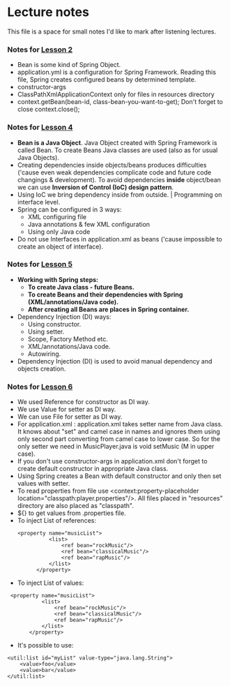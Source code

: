 # Lecture notes

This file is a space for small notes I'd like to mark after listening lectures.

### Notes for [Lesson 2](https://youtu.be/nLCYk1ySY_U)

- Bean is some kind of Spring Object.
- application.yml is a configuration for Spring Framework.
  Reading this file, Spring creates configured beans by determined template.
- constructor-args
- ClassPathXmlApplicationContext only for files in resources directory
- context.getBean(bean-id, class-bean-you-want-to-get); Don't forget to close context.close();

### Notes for [Lesson 4](https://youtu.be/Ns0IxBXDbWw)

- **Bean is a Java Object**. Java Object created with Spring Framework is called Bean.
  To create Beans Java classes are used (also as for usual Java Objects).
- Creating dependencies inside objects/beans produces difficulties
  ('cause even weak dependencies complicate code and future code changings & development).
  To avoid dependencies **inside** object/bean we can use **Inversion of Control (IoC) design pattern**.
- Using IoC we bring dependency inside from outside. | Programming on interface level.
- Spring can be configured in 3 ways:
    - XML configuring file
    - Java annotations & few XML configuration
    - Using only Java code
- Do not use Interfaces in application.xml as beans ('cause impossible to create an object of interface).

### Notes for [Lesson 5](https://youtu.be/MjnVZgMnTT0)

- **Working with Spring steps:**
    - **To create Java class - future Beans.**
    - **To create Beans and their dependencies with Spring (XML/annotations/Java code).**
    - **After creating all Beans are places in Spring container.**
- Dependency Injection (DI) ways:
    - Using constructor.
    - Using setter.
    - Scope, Factory Method etc.
    - XML/annotations/Java code.
    - Autowiring.
- Dependency Injection (DI) is used to avoid manual dependency and objects creation.

### Notes for [Lesson 6](https://youtu.be/dBxRmUH3Af8)

- We used Reference for constructor as DI way.
- We use Value for setter as DI way.
- We can use File for setter as DI way.
- For application.xml <property>: application.xml takes setter name from Java class.
  It knows about "set" and camel case in names and ignores them using only second part converting from camel case to
  lower case.
  So for <property name="music"/> the only setter we need in MusicPlayer.java is void setMusic (M in upper case).
- If you don't use constructor-args in application.xml don't forget to create default constructor in appropriate Java
  class.
- Using <property name="music"/> Spring creates a Bean with default constructor and only then set values with setter.
- To read properties from file use <context:property-placeholder location="classpath:player.properties"/>. All files
  placed in "resources" directory are also placed as "classpath".
- ${} to get values from .properties file.
- To inject List of references:
  ```
  <property name="musicList">
            <list>
                <ref bean="rockMusic"/>
                <ref bean="classicalMusic"/>
                <ref bean="rapMusic"/>
            </list>
        </property> 
  ```
- To inject List of values:

 ```
  <property name="musicList">
            <list>
                <ref bean="rockMusic"/>
                <ref bean="classicalMusic"/>
                <ref bean="rapMusic"/>
            </list>
        </property> 
  ```

- It's possible to use:

``` 
<util:list id="myList" value-type="java.lang.String">
    <value>foo</value>
    <value>bar</value>
</util:list>
```